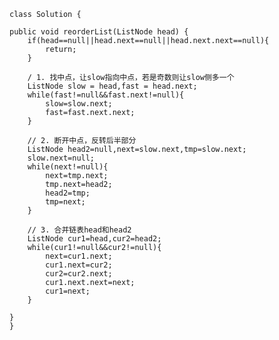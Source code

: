     class Solution {
    
    public void reorderList(ListNode head) {
        if(head==null||head.next==null||head.next.next==null){
            return;
        }

        / 1. 找中点，让slow指向中点，若是奇数则让slow侧多一个
        ListNode slow = head,fast = head.next;
        while(fast!=null&&fast.next!=null){
            slow=slow.next;
            fast=fast.next.next;
        }

        // 2. 断开中点，反转后半部分
        ListNode head2=null,next=slow.next,tmp=slow.next;
        slow.next=null;
        while(next!=null){
            next=tmp.next;
            tmp.next=head2;
            head2=tmp;
            tmp=next;
        }

        // 3. 合并链表head和head2
        ListNode cur1=head,cur2=head2;
        while(cur1!=null&&cur2!=null){
            next=cur1.next;
            cur1.next=cur2;
            cur2=cur2.next;
            cur1.next.next=next;
            cur1=next;
        }

    }
    }
